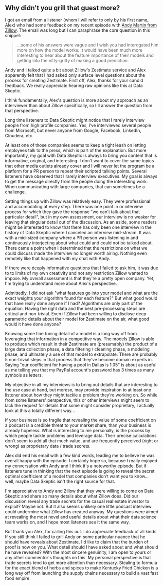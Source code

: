 ## Why didn't you grill that guest more?

I got an email from a listener (whom I will refer to only by his first name, Alex) who had some feedback on my recent episode with [Andy Martin from Zillow](https://dataskeptic.com/blog/episodes/2017/zillow-zestimate).  The email was long but I can paraphrase the core question in this snippet:

> ...some of his answers were vague and I wish you had interogated him more on how the model works.  It would have been much more interesting to hear about the feature importance of their models and getting into the nitty-gritty of making a good prediction.

Andy and I talked quite a bit about Zillow's Zestimate service and Alex apparently felt that I had asked only surface level questions about the process for creating Zestimate.  First off, Alex, thanks for your candid feedback.  We really appreciate hearing raw opinions like this at Data Skeptic.

I think fundamentally, Alex's question is more about my approach as an interviewer than about Zillow specifically, so I'll answer the question from that perspective.

Long time listeners to Data Skeptic might notice that I rarely interview people from high profile companies.  Yes, I've interviewed several people from Microsoft, but never anyone from Google, Facebook, LinkedIn, Cloudera, etc.

At least one of those companies seems to keep a tight leash on letting employees talk to the press, which is part of the explanation.  But more importantly, my goal with Data Skeptic is always to bring you content that is informative, original, and interesting.  I don't want to cover the same topics that other media outlets already cover and I will never let the program be a platform for a PR person to repeat their scripted talking points.  Several listeners have observed that I rarely interview executives.  My goal is always to get the message directly from the people doing the interesting work.  When communicating with large companies, that can sometimes be a challenge.

Setting things up with Zillow was relatively easy.  They were professional and accomodating at every step.  There was one point in or interview process for which they gave the response "we can't talk about that particular detail", but in my own assessment, our interview is no weaker for leaving that singular detail out of the discussion.  As an aside, some readers might be interested to know that there has only been one interview in the history of Data Skeptic where I canceled an interview mid-stream.  It was with a mid-sized company where a PR person was listening in and continuously interjecting about what could and could not be talked about.  There came a point when I determined that the restrictions on what we could discuss made the interview no longer worth airing.  Nothing even remotely like that happened with my chat with Andy.

If there were deeply informative questions that I failed to ask him, it was due to to limits of my own creativity and not any restriction Zillow wanted to impose.  My overall assessment is that they're a pretty open company.  Yet, I'm trying to understand more about Alex's perspective.

Admittedly, I did not ask "what features go into your model and what are the exact weights your algorithm found for each feature?"  But what good would that have really done anyone if I had?  Algorithms are only part of the equation.  Having the right data and the best pre-processing steps are critical and non-trivial.  Even if Zillow had been willing to disclose deep parametric details about their model for Zestimate on the air, what good would it have done anyone?

Knowing some fine tuning detail of a model is a long way off from leveraging that information in a competitive way.  The models Zillow is able to produce which result in their Zestimate are (presumably) the product of a large data collection phase, a data filtering / cleaning phase, a modeling phase, and ultimately a use of that model to extrapolate.  There are probably 5 non-trivial steps in that process that they've become domain experts in.  Saying "our coefficient for having a pool in Dallas is 1.05" is about as useful as me telling you that my PayPal account's password has 3 times as many symbols as letters.

My objective in all my interviews is to bring out details that are interesting to the use case at hand, but moreso, may provide inspiration to at least one listener about how they might tackle a problem they're working on.  So while from some listeners' perspective, this or other interviews might seem to lack the request for details that some might consider proprietary, I actually look at this a totally different way...

If your business is so fragile that revealing the value of some coefficient on a podcast is a credible threat to your market share, than your business is already hopeless.  What is interesting to me personally, is the process by which people tackle problems and leverage data.  Their precise calculations don't seem to add all that much value, and are frequently perceived (right or wrong) as proprietary data / trade secrets.

Alex did end his email with a few kind words, leading me to believe he was overall happy with the episode.  I certainly hope so, because I really enjoyed my conversation with Andy and I think it's a noteworthy episode.  But if listeners tune in thinking that the next episode is going to reveal the secret optimal coefficient of a model that companies don't want you to know... well, maybe Data Skeptic isn't the right source for that.

I'm appreciative to Andy and Zillow that they were willing to come on Data Skeptic and share so many details about what Zillow does.  Did our discussion reveal any trade secrets for the casual real estate investor to exploit?  Maybe not.  But it also seems unlikely one little podcast interview could undermine what Zillow has created anyway.  My questions were aimed at revealing the most novel and useful details about what their data science team works on, and I hope most listeners see it the same way.

But thank you Alex, for calling this out.  I do appreciate feedback of all kinds.  If you still think I failed to grill Andy on some particular nuance that he should have reveals about Zestimate, I'd like to claim that the burden of proof is now on you.  What detail should I have asked about and what should he have revealed?  With the most sincere genuinity, I am open to yours or any other commentor's thoughts on this.  My personal perspective is that trade secrets tend to get more attention than necessary.  Stealing to formula for the exact blend of herbs and spices to make Kentucky Fried Chicken is a long way off from launching the supply chains necessary to build a vast fast food empire.
